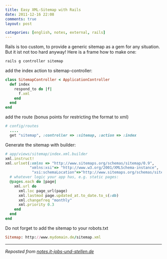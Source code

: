 ```yaml
---
title: Easy XML-Sitemap with Rails
date: 2011-12-16 22:08
comments: true
layout: post

categories: [english, notes, external, rails]
---
```

 Rails is too custom, to provide a generic sitemap as a gem for any situation. But it ist not too hard anyway! Here is a frame how to make one:


```ruby
rails g controller sitemap
```

add the index action to sitemap-controller:


```ruby
class SitemapController < ApplicationController
  def index
    respond_to do |f|
      f.xml
    end
  end
end
```

 add the route (bonus points for restricting the format to xml)


```ruby
# config/routes
  ....
  get "sitemap", :controller => :sitemap, :action => :index
```

 Generate the sitemap with builder:

```ruby
# app/views/sitemap/index.xml.builder
xml.instruct!
xml.urlset(:xmlns => "http://www.sitemaps.org/schemas/sitemap/0.9",
           "xmlns:xsi"=> "http://www.w3.org/2001/XMLSchema-instance",
            "xsi:schemaLocation"=>"http://www.sitemaps.org/schemas/sitemap/0.9 http://www.sitemaps.org/schemas/sitemap/0.9/sitemap.xsd") do
  # whatever logic your app has, e.g. static pages:
  @pages.each do |page|
    xml.url do
      xml.loc page_url(page)
      xml.lastmod page.updated_at.to_date.to_s(:db)
      xml.changefreq "monthly"
      xml.priority 0.3
    end
  end
end
```


 Do not forget to add the sitemap to your robots.txt


```ruby
Sitemap: http://www.mydomain.de/sitemap.xml
```


---
<i>Reposted from <a href='http://notes.it-jobs-und-stellen.de/notes/37' rel='canonical'>notes.it-jobs-und-stellen.de</a></i>
